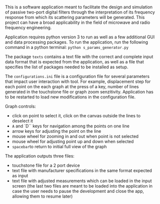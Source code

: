 This is a software application meant to facilitate the design and simulation of passive two-port digital filters through the interpretation of its frequency response from which its scattering parameters will be generated. This project can have a broad applicability in the field of microwave and radio frequency engineering.

Application requires python version 3 to run as well as a few additional GUI and data processing packages. To run the application, run the following command in a python terminal:
`python s_params_generator.py`

The package `texts` contains a text file with the correct and complete input data format that is expected from the application, as well as a file that specifies the list of packages needed to be installed as setup. 

The `configurations.ini` file is a configuration file for several parameters that impact user interaction with tool. For example, displacement step for each point on the each graph at the press of a key, number of lines generated in the touchstone file or graph zoom senzitivity. Application has to be restarted to load new modifications in the configuration file. 

Graph controls: 
* click on point to select it, click on the canvas outside the lines to deselect it
* `A` and `D`` keys for navigation among the points on one line
* arrow keys for adjusting the point on the line
* mouse wheel for zooming in and out when point is not selected
* mouse wheel for adjusting point up and down when selected
* `spacebar`to return to initial full view of the graph

The application outputs three files:
* touchstone file for a 2 port device
* text file with manufacturer specifications in the same format expected as input
* text file with adjusted measurements which can be loaded in the input screen
(the last two files are meant to be loaded into the application in case the user needs to pause the development and close the app, allowing them to resume later)
